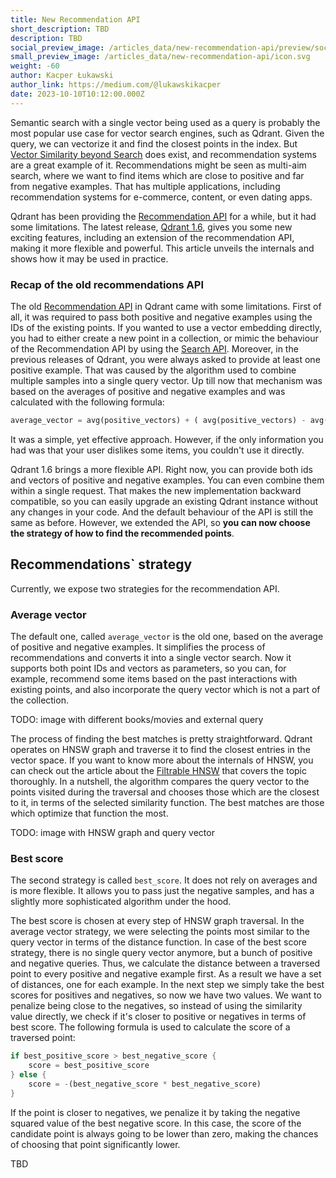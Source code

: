 ```yaml
---
title: New Recommendation API
short_description: TBD
description: TBD
social_preview_image: /articles_data/new-recommendation-api/preview/social_preview.png
small_preview_image: /articles_data/new-recommendation-api/icon.svg
weight: -60
author: Kacper Łukawski
author_link: https://medium.com/@lukawskikacper
date: 2023-10-10T10:12:00.000Z
---
```


Semantic search with a single vector being used as a query is probably the most popular use case for vector 
search engines, such as Qdrant. Given the query, we can vectorize it and find the closest points in the index. 
But [Vector Similarity beyond Search](/articles/vector-similarity-beyond-search/) does exist, and recommendation 
systems are a great example of it. Recommendations might be seen as multi-aim search, where we want to find 
items which are close to positive and far from negative examples. That has multiple applications, including
recommendation systems for e-commerce, content, or even dating apps.

Qdrant has been providing the [Recommendation API](https://qdrant.tech/documentation/concepts/search/#recommendation-api) 
for a while, but it had some limitations. The latest release, [Qdrant 1.6](https://github.com/qdrant/qdrant/releases/tag/v1.6.0), 
gives you some new exciting features, including an extension of the recommendation API, making it more flexible
and powerful. This article unveils the internals and shows how it may be used in practice.

### Recap of the old recommendations API

The old [Recommendation API](https://qdrant.tech/documentation/concepts/search/#recommendation-api) in Qdrant came with
some limitations. First of all, it was required to pass both positive and negative examples using the IDs of the
existing points. If you wanted to use a vector embedding directly, you had to either create a new point in a collection,
or mimic the behaviour of the Recommendation API by using the [Search API](https://qdrant.tech/documentation/concepts/search/#search-api).
Moreover, in the previous releases of Qdrant, you were always asked to provide at least one positive example. That was caused 
by the algorithm used to combine multiple samples into a single query vector. Up till now that mechanism was based on the 
averages of positive and negative examples and was calculated with the following formula:

```python
average_vector = avg(positive_vectors) + ( avg(positive_vectors) - avg(negative_vectors) )
```

It was a simple, yet effective approach. However, if the only information you had was that your user dislikes some items,
you couldn't use it directly.

Qdrant 1.6 brings a more flexible API. Right now, you can provide both ids and vectors of positive and negative
examples. You can even combine them within a single request. That makes the new implementation backward compatible,
so you can easily upgrade an existing Qdrant instance without any changes in your code. And the default behaviour
of the API is still the same as before. However, we extended the API, so **you can now choose the strategy of how
to find the recommended points**.

## Recommendations` strategy

Currently, we expose two strategies for the recommendation API. 

### Average vector

The default one, called `average_vector` is the old one, based on the average of positive and negative examples. 
It simplifies the process of recommendations and converts it into a single vector search.  Now it supports both 
point IDs and vectors as parameters, so you can, for example, recommend some items based on the past interactions 
with existing points, and also incorporate the query vector which is not a part of the collection. 

TODO: image with different books/movies and external query

The process of finding the best matches is pretty straightforward. Qdrant operates on HNSW graph and traverse it 
to find the closest entries in the vector space. If you want to know more about the internals of HNSW, you can
check out the article about the [Filtrable HNSW](https://qdrant.tech/articles/filtrable-hnsw/) that covers the topic
thoroughly. In a nutshell, the algorithm compares the query vector to the points visited during the traversal and 
chooses those which are the closest to it, in terms of the selected similarity function. The best matches are those
which optimize that function the most.

TODO: image with HNSW graph and query vector

### Best score

The second strategy is called `best_score`. It does not rely on averages and is more flexible. It allows you to
pass just the negative samples, and has a slightly more sophisticated algorithm under the hood. 

The best score is chosen at every step of HNSW graph traversal. In the average vector strategy, we were selecting 
the points most similar to the query vector in terms of the distance function. In case of the best score strategy, 
there is no single query vector anymore, but a bunch of positive and negative queries. Thus, we calculate the distance 
between a traversed point to every positive and negative example first. As a result we have a set of distances, one for 
each example. In the next step we simply take the best scores for positives and negatives, so now we have two values. 
We want to penalize being close to the negatives, so instead of using the similarity value directly, we check if it's 
closer to positive or negatives in terms of best score. The following formula is used to calculate the score of a
traversed point:

```rust
if best_positive_score > best_negative_score {
    score = best_positive_score
} else {
    score = -(best_negative_score * best_negative_score)
}
```

If the point is closer to negatives, we penalize it by taking the negative squared value of the best negative score.
In this case, the score of the candidate point is always going to be lower than zero, making the chances of choosing
that point significantly lower. 

TBD